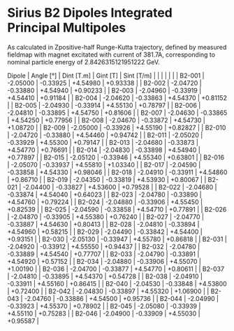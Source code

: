 Sirius B2 Dipoles Integrated Principal Multipoles
=================================================

As calculated in Zpositive-half Runge-Kutta trajectory,
defined by measured fieldmap with magnet excitated with current of 381.7A,
corresponding to nominal particle energy of 2.8426315121951222 GeV.

  Dipole   |  Angle [°]   |  Dint [T.m]  |   Gint [T]   |  Sint [T/m]  |
           |              |              |              |              |
|  B2-001  |   -2.05000   |   -0.33925   |   +4.54980   |   +0.93338   |
|  B2-002  |   -2.04720   |   -0.33880   |   +4.54940   |   +0.90233   |
|  B2-003  |   -2.04960   |   -0.33919   |   +4.54410   |   +0.91184   |
|  B2-004  |   -2.04620   |   -0.33863   |   +4.54370   |   +0.81152   |
|  B2-005  |   -2.04930   |   -0.33914   |   +4.55130   |   +0.78797   |
|  B2-006  |   -2.04810   |   -0.33895   |   +4.54750   |   +0.81606   |
|  B2-007  |   -2.04630   |   -0.33865   |   +4.54250   |   +0.77956   |
|  B2-008  |   -2.04670   |   -0.33872   |   +4.54730   |   +1.08720   |
|  B2-009  |   -2.05000   |   -0.33926   |   +4.55190   |   +0.82827   |
|  B2-010  |   -2.04720   |   -0.33880   |   +4.54460   |   +0.94742   |
|  B2-011  |   -2.05020   |   -0.33929   |   +4.55300   |   +0.79147   |
|  B2-013  |   -2.04680   |   -0.33873   |   +4.54770   |   +0.76691   |
|  B2-014  |   -2.04830   |   -0.33898   |   +4.54940   |   +0.77897   |
|  B2-015  |   -2.05120   |   -0.33946   |   +4.55340   |   +0.63801   |
|  B2-016  |   -2.05070   |   -0.33937   |   +4.55810   |   +1.03340   |
|  B2-017  |   -2.04590   |   -0.33858   |   +4.54330   |   +0.98046   |
|  B2-018  |   -2.04910   |   -0.33911   |   +4.54860   |   +0.86710   |
|  B2-019  |   -2.04350   |   -0.33819   |   +4.53930   |   +0.80067   |
|  B2-021  |   -2.04400   |   -0.33827   |   +4.53600   |   +0.79528   |
|  B2-022  |   -2.04680   |   -0.33874   |   +4.54040   |   +0.64023   |
|  B2-023  |   -2.04780   |   -0.33890   |   +4.54760   |   +0.79224   |
|  B2-024  |   -2.04880   |   -0.33906   |   +4.55450   |   +0.82539   |
|  B2-025  |   -2.04590   |   -0.33858   |   +4.54710   |   +0.77891   |
|  B2-026  |   -2.04870   |   -0.33905   |   +4.55380   |   +0.76240   |
|  B2-027  |   -2.04770   |   -0.33887   |   +4.54630   |   +0.80413   |
|  B2-028  |   -2.04810   |   -0.33894   |   +4.54960   |   +0.58215   |
|  B2-029  |   -2.04490   |   -0.33842   |   +4.54400   |   +0.93151   |
|  B2-030  |   -2.05130   |   -0.33947   |   +4.55780   |   +0.86818   |
|  B2-031  |   -2.04920   |   -0.33912   |   +4.55550   |   +0.94437   |
|  B2-032  |   -2.04780   |   -0.33889   |   +4.54540   |   +0.77707   |
|  B2-033  |   -2.04790   |   -0.33891   |   +4.54920   |   +0.57152   |
|  B2-034  |   -2.04880   |   -0.33906   |   +4.55070   |   +1.00190   |
|  B2-036  |   -2.04700   |   -0.33877   |   +4.54770   |   +0.80611   |
|  B2-037  |   -2.04810   |   -0.33895   |   +4.54370   |   +0.54728   |
|  B2-038  |   -2.04910   |   -0.33911   |   +4.55160   |   +0.86415   |
|  B2-040  |   -2.04530   |   -0.33848   |   +4.53800   |   +0.72400   |
|  B2-042  |   -2.04830   |   -0.33897   |   +4.55320   |   +1.06900   |
|  B2-043  |   -2.04760   |   -0.33886   |   +4.54500   |   +0.95736   |
|  B2-044  |   -2.04990   |   -0.33923   |   +4.55370   |   +0.78902   |
|  B2-045  |   -2.05080   |   -0.33939   |   +4.55110   |   +0.75283   |
|  B2-046  |   -2.04900   |   -0.33909   |   +4.55030   |   +0.95587   |
